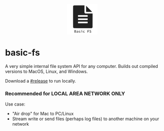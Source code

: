 <style>
.center {
	text-align: center;
}
img {
	width: 100px;
	height: 100px;
}
</style>
<div class="center">
	<img src="https://github.com/Parellin-Technologies-LLC/basic-fs/blob/master/logo.png"/>
</div>

# basic-fs
A very simple internal file system API for any computer. Builds out compiled versions to MacOS, Linux, and Windows.

Download a [#release][0] to run locally.

### **Recommended for LOCAL AREA NETWORK ONLY**

Use case:
- "Air drop" for Mac to PC/Linux
- Stream write or send files (perhaps log files) to another machine on your network

[0]: https://github.com/Parellin-Technologies-LLC/basic-fs/
